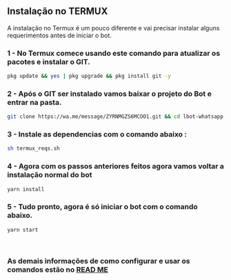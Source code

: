 ## Instalação no TERMUX

A instalação no Termux é um pouco diferente e vai precisar instalar alguns requerimentos antes de iniciar o bot.

### 1 - No Termux comece usando este comando para atualizar os pacotes e instalar o GIT.
```bash
pkg update && yes | pkg upgrade && pkg install git -y
```

### 2 - Após o GIT ser instalado vamos baixar o projeto do Bot e entrar na pasta.
```bash
git clone https://wa.me/message/ZYRNMGZS6MCOO1.git && cd lbot-whatsapp
```

### 3 - Instale as dependencias com o comando abaixo :
```bash
sh termux_reqs.sh
```

### 4 - Agora com os passos anteriores feitos agora vamos voltar a instalação normal do bot
```bash
yarn install
```

### 5 - Tudo pronto, agora é só iniciar o bot com o comando abaixo.
```bash
yarn start
```

<br>

### As demais informações de como configurar e usar os comandos estão no [READ ME](/README.md)


